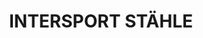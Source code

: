 ---
title: "INTERSPORT STÄHLE"
url: /villingen-schwenningen/intersport-staehle-friedrich-ebert-strasse/
shop: Sport
---